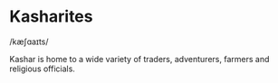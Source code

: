 # Kasharites
/kæʃɑaɪts/

Kashar is home to a wide variety of traders, adventurers, farmers and religious officials.


